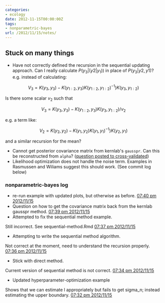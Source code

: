 ```yaml
---
categories:
- ecology
date: 2012-11-15T00:00:00Z
tags:
- nonparametric-bayes
url: /2012/11/15/notes/
---
```


## Stuck on many things

* Have not correctly defined the recursion in the sequential updating approach.  Can I really calculate $P(y_3 | (y2 | y_1))$ in place of $P(y_3 | y2, y1)$? e.g. instead of calculating:

$$V_3 = K(y_3, y_3) - K(y_{1:2}, y_3) K(y_{1:2}, y_{1:2})^{-1} ) K(y_3, y_{1:2}) $$

Is there some scalar $v_2$ such that 

$$V_3 = K(y_3, y_3) - K(y_{1:2}, y_3) K(y_3, y_{1:2}) / v_2$$

e.g. a term like: 

$$V_2 = K(y_2, y_2) - K(y_1, y_2) K(y_1, y_1)^{-1} ) K(y_2, y_1) $$

and a similar recursion for the mean?

* Cannot get posterior covariance matrix from kernlab's `gausspr`.  Can this be reconstructed from `alpha`? ([question posted to cross-validated](http://stats.stackexchange.com/questions/43713/how-do-i-access-or-compute-the-posterior-covariance-matrix-returned-by-kernlab))
* Likelihood optimization does not handle the noise term.  Examples in Rasmussen and Wiliams suggest this should work. (See commit log below)


### nonparametric-bayes log

- re-run example with updated plots, but otherwise as before. [07:40 pm 2012/11/15](https://github.com/cboettig/nonparametric-bayes/commit/73396d797b8398f25dcfe8307befafb7546c1097)
- Question on how to get the covariance matrix back from the kernlab gausspr method. [07:39 pm 2012/11/15](https://github.com/cboettig/nonparametric-bayes/commit/80fcefbc391e5d75fa63300f95e60c98af7bcb2c)
- Attempted to fix the sequential method example.

Still incorrect.  See sequential-method.Rmd [07:37 pm 2012/11/15](https://github.com/cboettig/nonparametric-bayes/commit/01307f5c36060a07fdbb9f3ba6b83b8660f88103)
- Attempting to write the sequential method algorithm.

Not correct at the moment, need to understand the recursion properly. [07:36 pm 2012/11/15](https://github.com/cboettig/nonparametric-bayes/commit/e732f74985def53677478f6f0e10e8f931201252)
- Stick with direct method.

Current version of sequential method is not correct. [07:34 pm 2012/11/15](https://github.com/cboettig/nonparametric-bayes/commit/14821223d59b6f68e9e0b6f962476b8c5119e2ce)
- Updated hyperparameter-optimization example

Shows that we can estimate l appropriately but fails to get sigma_n; instead estimating the upper boundary. [07:32 pm 2012/11/15](https://github.com/cboettig/nonparametric-bayes/commit/c28d09929f3765fff8a7b82e2d9b84d2f9cc8fa6)
